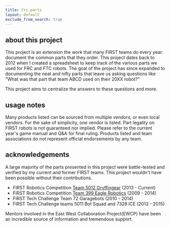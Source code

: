 ```yaml
---
title: frc.parts
layout: default
exclude_from_search: true
---
```


## about this project
This project is an extension the work that many FIRST teams do every year: document the common parts that they order. This project dates back to 2012 when I created a spreadsheet to keep track of the various parts we used for FRC and FTC robots. The goal of the project has since expanded to documenting the neat and nifty parts that leave us asking questions like "What was that part that team ABCD used on their 20XX robot?" 

This project aims to centralize the answers to these questions and more. 

## usage notes
Many products listed can be sourced from multiple vendors, or even local vendors. For the sake of simplicity, one vendor is listed. Part legality on FIRST robots is not guaranteed nor implied. Please refer to the current year's game manual and Q&A for final ruling. Products listed and team associations do not represent official endorsements by any team. 


## acknowledgements
A large majority of the parts presented in this project were battle-tested and verified by my current and former FIRST teams. This project wouldn't have been possible without their contributions.
* FIRST Robotics Competition [Team 5012 Gryffingear](http://gryffingear.com) (2013 - Current)
* FIRST Robotics Competition [Team 399 Eagle Robotics](http://team399.org) (2009 - 2014)
* FIRST Tech Challenge Team 72 Garagebots (2010 - 2014)
* FIRST Tech Challenge teams 5011 Bot Squad and 7328 ICE (2013 - 2015)

Mentors involved in the East West Collaboration Project(EWCP) have been an incredible source of information and tremendous support. 
